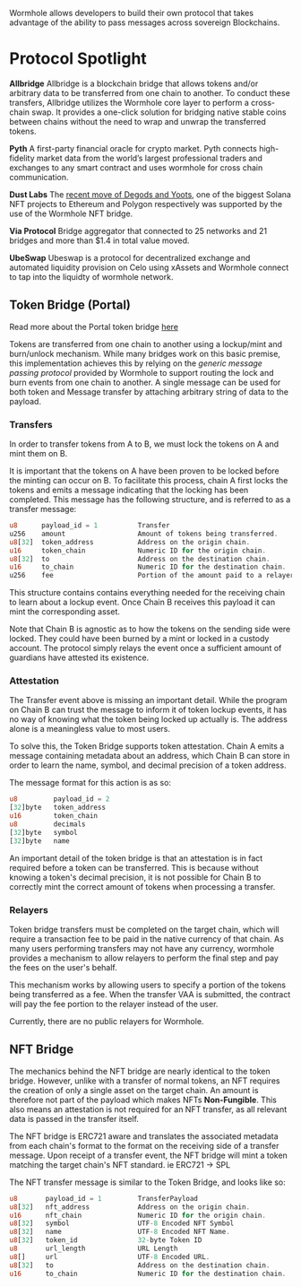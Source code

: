 
<!-- 

This page is more for marketing and showing use cases and ecosystem richness

- Token Bridge - ...
- NFT Bridge - ...
- Uniswap - ...
- ...

CTA: "What will you build?"
Allow submission of protocols? or contact info to get their protocol listed?

-->

Wormhole allows developers to build their own protocol that takes advantage of the ability to pass messages across sovereign Blockchains.  

# Protocol Spotlight 

**Allbridge**
Allbridge is a blockchain bridge that allows tokens and/or arbitrary data to be transferred from one chain to another. To conduct these transfers, Allbridge utilizes the Wormhole core layer to perform a cross-chain swap. It provides a one-click solution for bridging native stable coins between chains without the need to wrap and unwrap the transferred tokens. 

**Pyth**
A first-party financial oracle for crypto market. Pyth connects high-fidelity market data from the world’s largest professional traders and exchanges to any smart contract and uses wormhole for cross chain communication. 

**Dust Labs**
The [recent move of Degods and Yoots](https://wormhole.com/wormhole-takes-degods-y00ts-cross-chain/), one of the biggest Solana NFT projects to Ethereum and Polygon respectively was supported by the use of the Wormhole NFT bridge.

**Via  Protocol**
Bridge aggregator that connected to 25 networks and 21 bridges and more than $1.4 in total value moved. 
 
**UbeSwap**
Ubeswap is a protocol for decentralized exchange and automated liquidity provision on Celo using xAssets and Wormhole connect to tap into the liquidty of wormhole network. 

## Token Bridge (Portal)

<!-- TODO: portal bridge docs link to this site, change that -->
<!-- TODO: this is too technical for Decision Makers, move anything that looks like code elsewhere -->

Read more about the Portal token bridge [here](https://www.portalbridge.com/#/transfer)

Tokens are transferred from one chain to another using a lockup/mint and burn/unlock mechanism. While many bridges work on this basic premise, this implementation achieves this by relying on the *generic message passing protocol* provided by Wormhole to support routing the lock and burn events from one chain to another. A single message can be used for both token and Message transfer by attaching arbitrary string of data to the payload. 

### Transfers

In order to transfer tokens from A to B, we must lock the tokens on A and mint them on B.

It is important that the tokens on A have been proven to be locked before the minting can occur on B. To facilitate this process, chain A first locks the tokens and emits a message indicating that the locking has been completed. This message has the following structure, and is referred to as a transfer message:

```rust
u8      payload_id = 1          Transfer
u256    amount                  Amount of tokens being transferred.
u8[32]  token_address           Address on the origin chain.
u16     token_chain             Numeric ID for the origin chain.
u8[32]  to                      Address on the destination chain.
u16     to_chain                Numeric ID for the destination chain.
u256    fee                     Portion of the amount paid to a relayer.
```

This structure contains contains everything needed for the receiving chain to learn about a lockup event. Once Chain B receives this payload it can mint the corresponding asset.

Note that Chain B is agnostic as to how the tokens on the sending side were locked. They could have been burned by a mint or locked in a custody account. The protocol simply relays the event once a sufficient amount of guardians have attested its existence.

### Attestation

The Transfer event above is missing an important detail. While the program on Chain B can trust the message to inform it of token lockup events, it has no way of knowing what the token being locked up actually is. The address alone is a meaningless value to most users.

To solve this, the Token Bridge supports token attestation. Chain A emits a message containing metadata about an address, which Chain B can store in order to learn the name, symbol, and decimal precision of a token address.

The message format for this action is as so:

```rust
u8         payload_id = 2
[32]byte   token_address
u16        token_chain
u8         decimals
[32]byte   symbol
[32]byte   name
```

An important detail of the token bridge is that an attestation is in fact required before a token can be transferred. This is because without knowing a token's decimal precision, it is not possible for Chain B to correctly mint the correct amount of tokens when processing a transfer.

### Relayers

Token bridge transfers must be completed on the target chain, which will require a transaction fee to be paid in the native currency of that chain. As many users performing transfers may not have any currency, wormhole provides a mechanism to allow relayers to perform the final step and pay the fees on the user's behalf.

This mechanism works by allowing users to specify a portion of the tokens being transferred as a fee. When the transfer VAA is submitted, the contract will pay the fee portion to the relayer instead of the user.

Currently, there are no public relayers for Wormhole.


## NFT Bridge

The mechanics behind the NFT bridge are nearly identical to the token bridge. However, unlike with a transfer of normal tokens, an NFT requires the creation of only a single asset on the target chain. An amount is therefore not part of the payload which makes NFTs **Non-Fungible**. This also means an attestation is not required for an NFT transfer, as all relevant data is passed in the transfer itself.

The NFT bridge is ERC721 aware and translates the associated metadata from each chain's format to the format on the receiving side of a transfer message. Upon receipt of a transfer event, the NFT bridge will mint a token matching the target chain's NFT standard. ie ERC721 -> SPL

The NFT transfer message is similar to the Token Bridge, and looks like so:

```rust
u8       payload_id = 1         TransferPayload
u8[32]   nft_address            Address on the origin chain.
u16      nft_chain              Numeric ID for the origin chain.
u8[32]   symbol                 UTF-8 Encoded NFT Symbol
u8[32]   name                   UTF-8 Encoded NFT Name.
u8[32]   token_id               32-byte Token ID
u8       url_length             URL Length
u8[]     url                    UTF-8 Encoded URL.
u8[32]   to                     Address on the destination chain.
u16      to_chain               Numeric ID for the destination chain.
```

